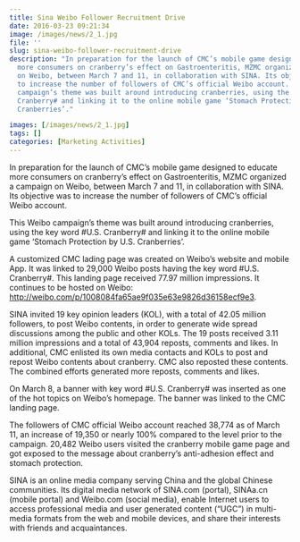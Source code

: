 ```yaml
---
title: Sina Weibo Follower Recruitment Drive
date: 2016-03-23 09:21:34
image: /images/news/2_1.jpg
file: ''
slug: sina-weibo-follower-recruitment-drive
description: "In preparation for the launch of CMC’s mobile game designed to educate
  more consumers on cranberry’s effect on Gastroenteritis, MZMC organized a campaign
  on Weibo, between March 7 and 11, in collaboration with SINA. Its objective was
  to increase the number of followers of CMC’s official Weibo account. \nThis Weibo
  campaign’s theme was built around introducing cranberries, using the key word #U.S.
  Cranberry# and linking it to the online mobile game ‘Stomach Protection by U.S.
  Cranberries’."

images: [/images/news/2_1.jpg]
tags: []
categories: [Marketing Activities]
---
```

<p>In preparation for the launch of CMC’s mobile game designed to educate more consumers on cranberry’s effect on Gastroenteritis, MZMC organized a campaign on Weibo, between March 7 and 11, in collaboration with SINA. Its objective was to increase the number of followers of CMC’s official Weibo account. </p>
<p>This Weibo campaign’s theme was built around introducing cranberries, using the key word #U.S. Cranberry# and linking it to the online mobile game ‘Stomach Protection by U.S. Cranberries’. </p>
<p>A customized CMC lading page was created on Weibo’s website and mobile App. It was linked to 29,000 Weibo posts having the key word #U.S. Cranberry#. This landing page received 77.97 million impressions. It continues to be hosted on Weibo:<br /><a href="http://weibo.com/p/1008084fa65ae9f035e63e9826d36158ecf9e3">http://weibo.com/p/1008084fa65ae9f035e63e9826d36158ecf9e3</a>. </p>
<p>SINA invited 19 key opinion leaders (KOL), with a total of 42.05 million followers, to post Weibo contents, in order to generate wide spread discussions among the public and other KOLs. The 19 posts received 3.11 million impressions and a total of 43,904 reposts, comments and likes. In additional, CMC enlisted its own media contacts and KOLs to post and repost Weibo contents about cranberry. CMC also reposted these contents. The combined efforts generated more reposts, comments and likes. </p>
<p>On March 8, a banner with key word #U.S. Cranberry# was inserted as one of the hot topics on Weibo’s homepage. The banner was linked to the CMC landing page. </p>
<p>The followers of CMC official Weibo account reached 38,774 as of March 11, an increase of 19,350 or nearly 100% compared to the level prior to the campaign. 20,482 Weibo users visited the cranberry mobile game page and got exposed to the message about cranberry’s anti-adhesion effect and stomach protection.  </p>
<p>SINA is an online media company serving China and the global Chinese communities. Its digital media network of SINA.com (portal), SINAa.cn (mobile portal) and Weibo.com (social media), enable Internet users to access professional media and user generated content (“UGC”) in multi-media formats from the web and mobile devices, and share their interests with friends and acquaintances.</p>

